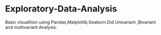 # Exploratory-Data-Analysis
Basic visualition using Pandas,Matplotlib,Seaborn.Did Univariant ,Bivariant and multivariant Analysis.

